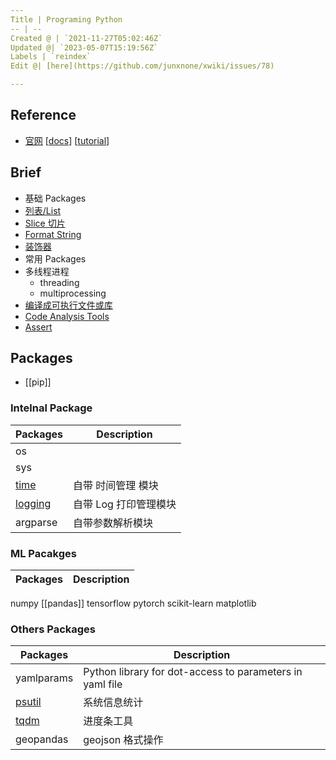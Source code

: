 ```yaml
---
Title | Programing Python
-- | --
Created @ | `2021-11-27T05:02:46Z`
Updated @| `2023-05-07T15:19:56Z`
Labels | `reindex`
Edit @| [here](https://github.com/junxnone/xwiki/issues/78)

---
```

## Reference
- [官网](https://www.python.org/) [[docs](https://docs.python.org/3/)] [[tutorial](https://docs.python.org/3/tutorial/index.html)]


## Brief 
- 基础 Packages
- [列表/List](/Python_list)
- [Slice 切片](/Python_slice)
- [Format String](/Python_format_string)
- [装饰器](/Python_decorator)
- 常用 Packages
- 多线程进程
  - threading
  - multiprocessing
- [编译成可执行文件或库](/Python_build_exe)
- [Code Analysis Tools](/Python_code_analysis_tools)
- [Assert](/Python_assert)


## Packages
- [[pip]]

### Intelnal Package

Packages | Description
-- | --
os |
sys |
[time](/Python_time) | 自带 时间管理 模块
[logging](/Python_logging) | 自带 Log 打印管理模块
argparse | 自带参数解析模块


### ML Pacakges

Packages | Description
-- | --
numpy
[[pandas]]
tensorflow
pytorch
scikit-learn
matplotlib



 
### Others Packages

Packages | Description
-- | --
yamlparams | Python library for dot-access to parameters in yaml file
[psutil](/Python_psutil) | 系统信息统计
[tqdm](/Python_tqdm) | 进度条工具
geopandas | geojson 格式操作
